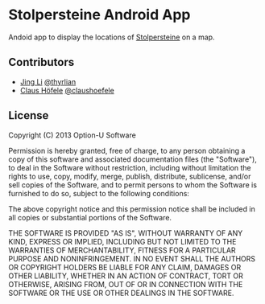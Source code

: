 # Stolpersteine Android App

Andoid app to display the locations of [Stolpersteine](http://en.wikipedia.org/wiki/Stolperstein) on a map. 

## Contributors

- [Jing Li](https://github.com/thyrlian) [@thyrlian](https://twitter.com/thyrlian)
- [Claus Höfele](http://github.com/choefele) [@claushoefele](https://twitter.com/claushoefele)

## License

Copyright (C) 2013 Option-U Software

Permission is hereby granted, free of charge, to any person obtaining a copy of this software and associated documentation files (the "Software"), to deal in the Software without restriction, including without limitation the rights to use, copy, modify, merge, publish, distribute, sublicense, and/or sell copies of the Software, and to permit persons to whom the Software is furnished to do so, subject to the following conditions:

The above copyright notice and this permission notice shall be included in all copies or substantial portions of the Software.

THE SOFTWARE IS PROVIDED "AS IS", WITHOUT WARRANTY OF ANY KIND, EXPRESS OR IMPLIED, INCLUDING BUT NOT LIMITED TO THE WARRANTIES OF MERCHANTABILITY, FITNESS FOR A PARTICULAR PURPOSE AND NONINFRINGEMENT. IN NO EVENT SHALL THE AUTHORS OR COPYRIGHT HOLDERS BE LIABLE FOR ANY CLAIM, DAMAGES OR OTHER LIABILITY, WHETHER IN AN ACTION OF CONTRACT, TORT OR OTHERWISE, ARISING FROM, OUT OF OR IN CONNECTION WITH THE SOFTWARE OR THE USE OR OTHER DEALINGS IN THE SOFTWARE.
